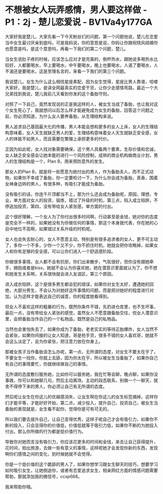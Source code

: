 # 不想被女人玩弄感情，男人要这样做 - P1：2j - 楚儿恋爱说 - BV1Va4y177GA

大家好我是楚儿，大家先看一下今天粉丝们的问题，第一个问题他说，楚儿在恋爱当中女生最讨厌亲到底吗，可是我妈说，你的意思是说，你妈让你跟祝晓风结婚你也愿意是吗，是这个意思吗，再看一下我们的第二个问题，楚儿。

当女生说肚子疼的时候，应该怎么应对才是完美的，倒杯热水，跟她说多喝热水比较好，人都要喝水，早上要喝水，中午要喝水，晚上也要喝水，人渴了要喝水，人不渴还是要喝水，这是至理名言的，来看一下我们的第三个问题。

我说楚儿，女生为什么这么相信星座素配，因为女生觉得，星座比男人靠谱，哈喽大家好，我是楚儿，是讲全网最真实的恋爱干货，让你少走感情弯路，最近一个大兄弟找到我说，楚儿我前几天看到你发的这个备胎守则。

对照了一下自己，竟然发现说的正是我这样的人，被女生当成了备胎，也让我对这个女生死心了，我就想问以后怎么样才能避免成为女生的备胎，回答这个问题之前，你必须知道，为什么女人要养备胎，从生理结构来说。

男人追求自己基因最大化的传播，男人本能会想和更多的女人上床，女人的生理结构意味着，女人天生就缺乏男人的爱，生理结构意味着女人天生就缺乏安全感，女人的体能不如男人，而且需要在繁殖上承担更多的代价。

正因为如此呢，女人找对象需要确保，这个男人具备两个要素，生存价值和忠诚，女人缺乏安全感会让她本能的进行一个风险控制，成熟的商业机构做商业计划，男人的生理结构是一个，Plan B，用来预防意外的发生。

那女人的Plan B，就是将一些愿意为她付出的男人，作为备胎夫人，而不正式动物，如果你不幸成了备胎，你一定要检讨一下，为什么你会成为备胎，真香，围着女神身边转的男人，有很多种，有吸引才能成为备胎。

没有吸引的话，你连千斤顶都当不上，那为什么还会成为备胎呢，原因，理想，专业，单方面对女人的投资，锻炼，错过了升级的时机，第三点，陷入成立陷阱，不停追加投资，第四，没有带给女人紧张感，单方面的付出。

这个很好理解，一个女人为了你付出很多时间啊，行动甚至是金钱，她对你的态度是完全不一样的，如果她没有为你做任何的事情，那这个本身就代表，你在她的心目中地位不高啊，如果错过关系升级的时机呢。

女人也会失去耐心的，女人不愿意主动，特别是有很多追求者的女人，更不可主动了，多你一个不多，少你一个又不少，你不抓住时机，她就会把你攻略掉，如果女人和你有足够的安全感，可以让你们进入一个舒适感阶段。

你做很多事情，女人都不会有抗拒，你们出来散步，气氛很好，但你没有跟她牵手，拥抱或者是kiss，她就不会认为你喜欢她，她在潜意识里面就认为了，你不想和她发生关系啊，关系很快就会进入友谊区，第三个原因。

进入成衣陷阱，这个是很多男生都会犯的错误，如果你对女生太好，遭遇她的回绝，大部分男生，不会认为对她好这件事情的问题，而是把对她好的程度进行对加，认为这样才能表达自己的诚意，你的程度她看得到。

但女人不喜欢这样的粗暴的行为，既然你条件不错，先扔进仓库里，也不生坏事，最后一点，没有带给女人紧张的感觉，虽然女人不愿意跟备胎交往，但女人潜意识里，会把备胎当作自己的一个私物品，既然是自己的私物品。

当然也会害怕失去了，如果你成为了备胎，老老实实的等待正胎爆炸，女人当然不会紧张，如果你间接的让女人知道，哥是抢手货，很多不错的女人喜欢哥，她就不会这么淡定了，会为你紧张，把注意力放在你身上。

那被女孩子当作备胎该怎么办呢，第一点，无所谓的态度，对女生不要太在乎了，不要女生一找你，你就上去舔，因为你太在乎，所以被女生当备胎了，如果你自己有自己的事情要忙，你就继续做自己的事情。

无所谓的态度敷衍服务她，比如你可以服务她，我在忙等会聊，晚点聊，如果你没事做，你可以和她聊几句，然后主动离场，主动的段态联系，别做一个一聊天，就舍不得停下来的男人，你必须让自己有无所谓的态度。

然后呢让女生在你这儿的优越感消失，让女生啊在你这儿的女生标签摘掉，这样你们才能平等，才能好好开始，第二点，减少投入，提升自己，投资自己，被女生当备胎的表现就是，女生看不起你，觉得你是可有可无的。

所以我们要去提升自己，让自己变得优秀，这样子呢自己才会有吸引力，如果你不断的投入，只会显得你的价值低，价值低就等于吸引力低，如果你不断的为她投入付出，那么你所做的行为都是低价值行为。

导致你对她而言没有吸引力，你应该花更多的时间和金钱，来去让自己获得提升，花时间，拍出旅游，去做一些有意义的事情，这样呢她才会发现你新的东西，发现啊你们感情之间的变化，到时候她就不会觉得。

你是一个低价值的这个跪舔的男人了，如果你想学习跟女生聊天的技巧，想要学习如何吸引女生，让她倒追你，或者有恋爱追求女生，相亲网红方面的情感问题需要帮助，那就添加我的微信号，ccxp668。

我来帮助你哦。